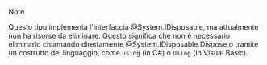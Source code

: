 > [!NOTE]
> Questo tipo implementa l'interfaccia @System.IDisposable, ma attualmente non ha risorse da eliminare. Questo significa che non è necessario eliminarlo chiamando direttamente @System.IDisposable.Dispose o tramite un costrutto del linguaggio, come `using` (in C#) o `Using` (in Visual Basic).
